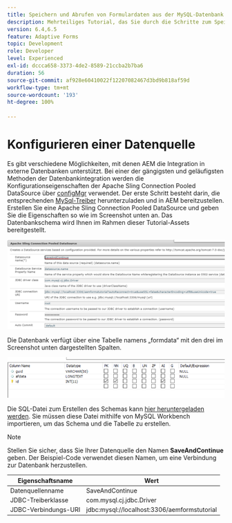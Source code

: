 ```yaml
---
title: Speichern und Abrufen von Formulardaten aus der MySQL-Datenbank – Konfigurieren der Datenquelle
description: Mehrteiliges Tutorial, das Sie durch die Schritte zum Speichern und Abrufen von Formulardaten führt
version: 6.4,6.5
feature: Adaptive Forms
topic: Development
role: Developer
level: Experienced
exl-id: dccca658-3373-4de2-8589-21ccba2b7ba6
duration: 56
source-git-commit: af928e60410022f12207082467d3bd9b818af59d
workflow-type: tm+mt
source-wordcount: '193'
ht-degree: 100%

---
```


# Konfigurieren einer Datenquelle

Es gibt verschiedene Möglichkeiten, mit denen AEM die Integration in externe Datenbanken unterstützt. Bei einer der gängigsten und geläufigsten Methoden der Datenbankintegration werden die Konfigurationseigenschaften der Apache Sling Connection Pooled DataSource über [configMgr](http://localhost:4502/system/console/configMgr) verwendet.
Der erste Schritt besteht darin, die entsprechenden [MySql-Treiber](https://mvnrepository.com/artifact/mysql/mysql-connector-java) herunterzuladen und in AEM bereitzustellen.
Erstellen Sie eine Apache Sling Connection Pooled DataSource und geben Sie die Eigenschaften so wie im Screenshot unten an. Das Datenbankschema wird Ihnen im Rahmen dieser Tutorial-Assets bereitgestellt.

![data-source](assets/save-continue.PNG)

Die Datenbank verfügt über eine Tabelle namens „formdata“ mit den drei im Screenshot unten dargestellten Spalten.

![data-base](assets/data-base-tables.PNG)

Die SQL-Datei zum Erstellen des Schemas kann [hier heruntergeladen werden](assets/form-data-db.sql). Sie müssen diese Datei mithilfe von MySQL Workbench importieren, um das Schema und die Tabelle zu erstellen.

>[!NOTE]
>Stellen Sie sicher, dass Sie Ihrer Datenquelle den Namen **SaveAndContinue** geben. Der Beispiel-Code verwendet diesen Namen, um eine Verbindung zur Datenbank herzustellen.

| Eigenschaftsname | Wert |
| ------------------------|---------------------------------------|
| Datenquellenname | SaveAndContinue |
| JDBC-Treiberklasse | com.mysql.cj.jdbc.Driver |
| JDBC-Verbindungs-URI | jdbc:mysql://localhost:3306/aemformstutorial |
